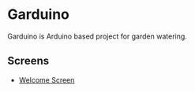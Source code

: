 # Garduino

Garduino is Arduino based project for garden watering.

## Screens

- [Welcome Screen](./welcome.md)
